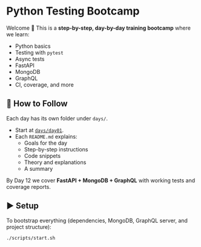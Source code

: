 # Python Testing Bootcamp

Welcome 👋 This is a **step-by-step, day-by-day training bootcamp** where we learn:

- Python basics
- Testing with `pytest`
- Async tests
- FastAPI
- MongoDB
- GraphQL
- CI, coverage, and more

## 📖 How to Follow

Each day has its own folder under `days/`.

- Start at [`days/day01`](./days/day01/README.md).
- Each `README.md` explains:
  - Goals for the day
  - Step-by-step instructions
  - Code snippets
  - Theory and explanations
  - A summary

By Day 12 we cover **FastAPI + MongoDB + GraphQL** with working tests and coverage reports.

## ▶️ Setup

To bootstrap everything (dependencies, MongoDB, GraphQL server, and project structure):

```bash
./scripts/start.sh
